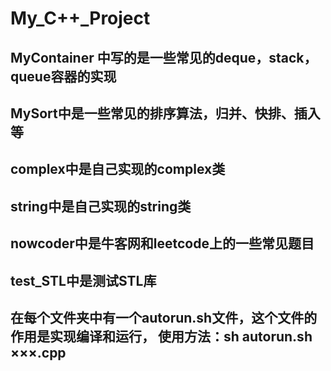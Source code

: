 # My_C++_Project

## MyContainer 中写的是一些常见的deque，stack，queue容器的实现
## MySort中是一些常见的排序算法，归并、快排、插入等
## complex中是自己实现的complex类
## string中是自己实现的string类
## nowcoder中是牛客网和leetcode上的一些常见题目
## test_STL中是测试STL库

## 在每个文件夹中有一个autorun.sh文件，这个文件的作用是实现编译和运行， 使用方法：sh autorun.sh ×××.cpp
